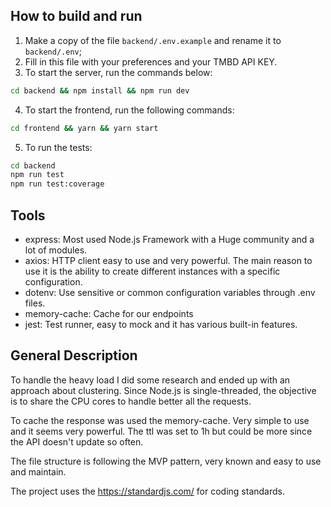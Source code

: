 ## How to build and run

1. Make a copy of the file `backend/.env.example` and rename it to `backend/.env`;
2. Fill in this file with your preferences and your TMBD API KEY.
3. To start the server, run the commands below:
```sh
cd backend && npm install && npm run dev
```

4. To start the frontend, run the following commands:
```sh
cd frontend && yarn && yarn start
```
5. To run the tests:
```sh
cd backend
npm run test
npm run test:coverage
```

## Tools
- express: Most used Node.js Framework with a Huge community and a lot of modules.
- axios: HTTP client easy to use and very powerful. The main reason to use it is the ability to create different instances with a specific configuration.
- dotenv: Use sensitive or common configuration variables through .env files.
- memory-cache: Cache for our endpoints
- jest: Test runner, easy to mock and it has various built-in features.

## General Description
To handle the heavy load I did some research and ended up with an approach about clustering. Since Node.js is single-threaded, the objective is to share the CPU cores to handle better all the requests.

To cache the response was used the memory-cache. Very simple to use and it seems very powerful. The ttl was set to 1h but could be more since the API doesn't update so often.

The file structure is following the MVP pattern, very known and easy to use and maintain.

The project uses the https://standardjs.com/ for coding standards.
